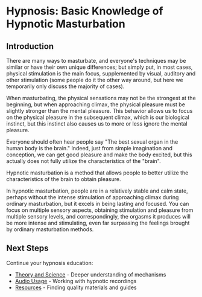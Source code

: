 # Hypnosis: Basic Knowledge of Hypnotic Masturbation

## Introduction

There are many ways to masturbate, and everyone's techniques may be similar or have their own unique differences; but simply put, in most cases, physical stimulation is the main focus, supplemented by visual, auditory and other stimulation (some people do it the other way around, but here we temporarily only discuss the majority of cases).

When masturbating, the physical sensations may not be the strongest at the beginning, but when approaching climax, the physical pleasure must be slightly stronger than the mental pleasure. This behavior allows us to focus on the physical pleasure in the subsequent climax, which is our biological instinct, but this instinct also causes us to more or less ignore the mental pleasure.

Everyone should often hear people say "The best sexual organ in the human body is the brain." Indeed, just from simple imagination and conception, we can get good pleasure and make the body excited, but this actually does not fully utilize the characteristics of the "brain".

Hypnotic masturbation is a method that allows people to better utilize the characteristics of the brain to obtain pleasure.

In hypnotic masturbation, people are in a relatively stable and calm state, perhaps without the intense stimulation of approaching climax during ordinary masturbation, but it excels in being lasting and focused. You can focus on multiple sensory aspects, obtaining stimulation and pleasure from multiple sensory levels, and correspondingly, the orgasms it produces will be more intense and stimulating, even far surpassing the feelings brought by ordinary masturbation methods.

## Next Steps

Continue your hypnosis education:
- [Theory and Science](theory) - Deeper understanding of mechanisms
- [Audio Usage](audio-usage) - Working with hypnotic recordings
- [Resources](resources) - Finding quality materials and guides